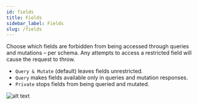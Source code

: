 ```yaml
---
id: fields
title: Fields
sidebar_label: Fields
slug: /fields
---
```


Choose which fields are forbidden from being accessed through queries and mutations – per schema. Any attempts to access a restricted field will cause the request to throw.

- `Query & Mutate` (default) leaves fields unrestricted.
- `Query` makes fields available only in queries and mutation responses.
- `Private` stops fields from being queried and mutated.

![alt text](/assets/fields.png "Screenshot of field settings")
